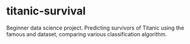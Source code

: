 # titanic-survival
Beginner data science project. Predicting survivors of Titanic using the famous and dataset, comparing various classification algorithm. 

